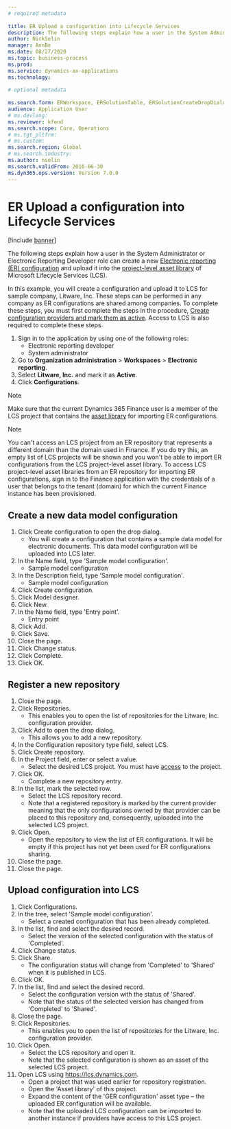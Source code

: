 ```yaml
--- 
# required metadata 
 
title: ER Upload a configuration into Lifecycle Services
description: The following steps explain how a user in the System Administrator or Electronic Reporting Developer role can create a new Electronic reporting (ER) configuration and upload it into Microsoft Lifecycle Services (LCS). 
author: NickSelin
manager: AnnBe 
ms.date: 08/27/2020
ms.topic: business-process 
ms.prod:  
ms.service: dynamics-ax-applications 
ms.technology:  
 
# optional metadata 
 
ms.search.form: ERWorkspace, ERSolutionTable, ERSolutionCreateDropDialog, ERDataModelDesigner, ERDataModelContentsItemCreationDialog, ERSolutionRepositoryTable, ERSolutionRepositoryCreateDropDialog, ERSolutionImport   
audience: Application User 
# ms.devlang:  
ms.reviewer: kfend
ms.search.scope: Core, Operations 
# ms.tgt_pltfrm:  
# ms.custom:  
ms.search.region: Global
# ms.search.industry: 
ms.author: nselin
ms.search.validFrom: 2016-06-30 
ms.dyn365.ops.version: Version 7.0.0 
---
```

# ER Upload a configuration into Lifecycle Services

[!include [banner](../../includes/banner.md)]

The following steps explain how a user in the System Administrator or Electronic Reporting Developer role can create a new [Electronic reporting (ER) configuration](../general-electronic-reporting.md#Configuration) and upload it into the [project-level asset library](../../lifecycle-services/asset-library.md) of Microsoft Lifecycle Services (LCS).

In this example, you will create a configuration and upload it to LCS for sample company, Litware, Inc. These steps can be performed in any company as ER configurations are shared among companies. To complete these steps, you must first complete the steps in the procedure, [Create configuration providers and mark them as active](er-configuration-provider-mark-it-active-2016-11.md). Access to LCS is also required to complete these steps.

1. Sign in to the application by using one of the following roles:
    - Electronic reporting developer
    - System administrator
2. Go to **Organization administration** \> **Workspaces** \> **Electronic reporting**.
3. Select **Litware, Inc.** and mark it as **Active**.
4. Click **Configurations**.

<a name="accessconditions"></a>
> [!NOTE]
> Make sure that the current Dynamics 365 Finance user is a member of the LCS project that contains the [asset library](../../lifecycle-services/asset-library#asset-library-support.md) for importing ER configurations.

> [!NOTE]
> You can't access an LCS project from an ER repository that represents a different domain than the domain used in Finance. If you do try this, an empty list of LCS projects will be shown and you won't be able to import ER configurations from the LCS project-level asset library. To access LCS project-level asset libraries from an ER repository for importing ER configurations, sign in to the Finance application with the credentials of a user that belongs to the tenant (domain) for which the current Finance instance has been provisioned.

## Create a new data model configuration
1. Click Create configuration to open the drop dialog.
    * You will create a configuration that contains a sample data model for electronic documents. This data model configuration will be uploaded into LCS later.  
2. In the Name field, type 'Sample model configuration'.
    * Sample model configuration  
3. In the Description field, type 'Sample model configuration'.
    * Sample model configuration  
4. Click Create configuration.
5. Click Model designer.
6. Click New.
7. In the Name field, type 'Entry point'.
    * Entry point  
8. Click Add.
9. Click Save.
10. Close the page.
11. Click Change status.
12. Click Complete.
13. Click OK.

## Register a new  repository
1. Close the page.
2. Click Repositories.
    * This enables you to open the list of repositories for the Litware, Inc. configuration provider.  
3. Click Add to open the drop dialog.
    * This allows you to add a new repository.  
4. In the Configuration repository type field, select LCS.
5. Click Create repository.
6. In the Project field, enter or select a value.
    * Select the desired LCS project. You must have [access](#accessconditions) to the project.  
7. Click OK.
    * Complete a new repository entry.  
8. In the list, mark the selected row.
    * Select the LCS repository record.  
    * Note that a registered repository is marked by the current provider meaning that the only configurations owned by that provider can be placed to this repository and, consequently, uploaded into the selected LCS project.  
9. Click Open.
    * Open the repository to view the list of ER configurations. It will be empty if this project has not yet been used for ER configurations sharing.  
10. Close the page.
11. Close the page.

## Upload configuration into LCS
1. Click Configurations.
2. In the tree, select 'Sample model configuration'.
    * Select a created configuration that has been already completed.  
3. In the list, find and select the desired record.
    * Select the version of the selected configuration with the status of 'Completed'.  
4. Click Change status.
5. Click Share.
    * The configuration status will change from 'Completed' to 'Shared' when it is published in LCS.  
6. Click OK.
7. In the list, find and select the desired record.
    * Select the configuration version with the status of 'Shared'.  
    * Note that the status of the selected version has changed from 'Completed' to 'Shared'.  
8. Close the page.
9. Click Repositories.
    * This enables you to open the list of repositories for the Litware, Inc. configuration provider.  
10. Click Open.
    * Select the LCS repository and open it.  
    * Note that the selected configuration is shown as an asset of the selected LCS project.  
11. Open LCS using https://lcs.dynamics.com.
    * Open a project that was used earlier for repository registration.
    * Open the 'Asset library' of this project.
    * Expand the content of the 'GER configuration' asset type – the uploaded ER configuration will be available.
    * Note that the uploaded LCS configuration can be imported to another instance if providers have access to this LCS project.  
